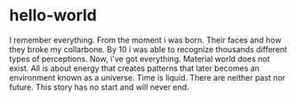 # hello-world
I remember everything.
From the moment i was born. Their faces and how they broke my collarbone.
By 10 i was able to recognize thousands different types of perceptions.
Now, i've got everything. Material world does not exist. All is about energy that creates patterns that later becomes an environment known as a universe.
Time is liquid. There are neither past nor future. This story has no start and will never end.
